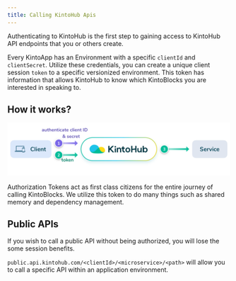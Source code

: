 ```yaml
---
title: Calling KintoHub Apis
---
```


Authenticating to KintoHub is the first step to gaining access to KintoHub API endpoints that you or others create.

Every KintoApp has an Environment with a specific `clientId` and `clientSecret`.  Utilize these credentials, you can create a unique client session `token` to a specific versionized environment. This token has information that allows KintoHub to know which KintoBlocks you are interested in speaking to.

## How it works?

![Screenshot - Authorize to kintohub](/docs/assets/kintohub-api-authorization-flow.png)

Authorization Tokens act as first class citizens for the entire journey of calling KintoBlocks.  We utilize this token to do many things such as shared memory and dependency management.

## Public APIs

If you wish to call a public API without being authorized, you will lose the some session benefits.

`public.api.kintohub.com/<clientId>/<microservice>/<path>` will allow you to call a specific API within an application environment.
